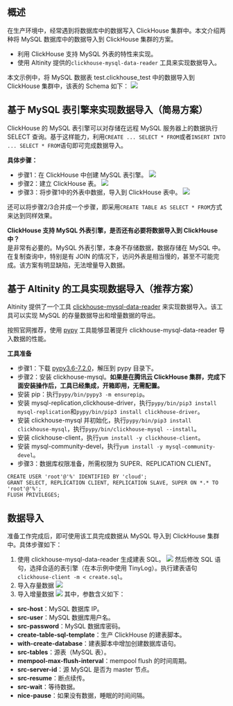 ## 概述
在生产环境中，经常遇到将数据库中的数据写入 ClickHouse 集群中。本文介绍两种将 MySQL 数据库中的数据导入到 ClickHouse 集群的方案。

- 利用 ClickHouse 支持 MySQL 外表的特性来实现。
- 使用 Altinity 提供的`clickhouse-mysql-data-reader` 工具来实现数据导入。

本文示例中，将 MySQL 数据表 test.clickhouse_test 中的数据导入到 ClickHouse 集群中，该表的 Schema 如下：
![](https://main.qcloudimg.com/raw/7403cab1c8f0a68fa2fe3ce0227225ab.jpg)
                         

## 基于 MySQL 表引擎来实现数据导入（简易方案）

ClickHouse 的 MySQL 表引擎可以对存储在远程 MySQL 服务器上的数据执行 SELECT 查询。基于这样能力，利用`CREATE ... SELECT * FROM`或者`INSERT INTO ... SELECT * FROM`语句即可完成数据导入。

**具体步骤：**
- 步骤1：在 ClickHouse 中创建 MySQL 表引擎。
![](https://main.qcloudimg.com/raw/4486adf6c262e1fec06d4ce8cc99fbb4.jpg)
- 步骤2：建立 ClickHouse 表。
![](https://main.qcloudimg.com/raw/296886441fadb3f57f8d9a9cd94906ec.jpg)
- 步骤3：将步骤1中的外表中数据，导入到 ClickHouse 表中。
![](https://main.qcloudimg.com/raw/e869a8ed58e91e9066849fb1073a910d.jpg)
 
还可以将步骤2/3合并成一个步骤，即采用`CREATE TABLE AS SELECT * FROM`方式来达到同样效果。

**ClickHouse 支持 MySQL 外表引擎，是否还有必要将数据导入到 ClickHouse 中？**      
是非常有必要的。MySQL 外表引擎，本身不存储数据，数据存储在 MySQL 中。在复制查询中，特别是有 JOIN 的情况下，访问外表是相当慢的，甚至不可能完成。该方案有明显缺陷，无法增量导入数据。

## 基于 Altinity 的工具实现数据导入（推荐方案）

Altinity 提供了一个工具 [clickhouse-mysql-data-reader](https://github.com/Altinity/clickhouse-mysql-data-reader) 来实现数据导入。该工具可以实现 MySQL 的存量数据导出和增量数据的导出。

按照官网推荐，使用 [pypy](https://github.com/squeaky-pl/portable-pypy#portable-pypy-distribution-for-linux) 工具能够显著提升 clickhouse-mysql-data-reader 导入数据的性能。

**工具准备**

- 步骤1：下载 [pypy3.6-7.2.0](https://github.com/squeaky-pl/portable-pypy/releases)，解压到 pypy 目录下。
- 步骤2：安装 clickhouse-mysql。**如果是在腾讯云 ClickHouse 集群，完成下面安装操作后，工具已经集成，开箱即用，无需配置。**
 - 安装 pip：执行`pypy/bin/pypy3 -m ensurepip`。
 - 安装 mysql-replication,clickhouse-driver，执行`pypy/bin/pip3 install mysql-replication`和`pypy/bin/pip3 install clickhouse-driver`。
 - 安装 clickhouse-mysql 并初始化，执行`pypy/bin/pip3 install clickhouse-mysql`，执行`pypy/bin/clickhouse-mysql --install`。
 - 安装 clickhouse-client，执行`yum install -y clickhouse-client`。
 - 安装 mysql-community-devel，执行`yum install -y mysql-community-devel`。
- 步骤3：数据库权限准备，所需权限为 SUPER、REPLICATION CLIENT。
```
CREATE USER 'root'@'%' IDENTIFIED BY 'cloud';
GRANT SELECT, REPLICATION CLIENT, REPLICATION SLAVE, SUPER ON *.* TO 'root'@'%';
FLUSH PRIVILEGES;
```

## 数据导入

准备工作完成后，即可使用该工具完成数据从 MySQL 导入到 ClickHouse 集群中。具体步骤如下：
1. 使用 clickhouse-mysql-data-reader 生成建表 SQL。
![](https://main.qcloudimg.com/raw/aca912daf06add4f2bbcfc713c9762dc.jpg)
然后修改 SQL 语句，选择合适的表引擎（在本示例中使用 TinyLog）。执行建表语句`clickhouse-client -m < create.sql`。
2. 导入存量数据
![](https://main.qcloudimg.com/raw/396a932284dfaf0d1f6f8ce1d711e227.jpg)
3. 导入增量数据
![](https://main.qcloudimg.com/raw/f617557e73c30d7695848af7bf52074a.jpg)
其中，参数含义如下：
 - **src-host**：MySQL 数据库 IP。
 - **src-user**：MySQL 数据库用户名。
 - **src-password**：MySQL 数据库密码。
 - **create-table-sql-template**：生产 ClickHouse 的建表脚本。
 - **with-create-database**：建表脚本中增加创建数据库语句。
 - **src-tables**：源表（MySQL 表）。
 - **mempool-max-flush-interval**：mempool flush 的时间周期。
 - **src-server-id**：源 MySQL 是否为 master 节点。
 - **src-resume**：断点续传。
 - **src-wait**：等待数据。
 - **nice-pause**：如果没有数据，睡眠的时间间隔。
